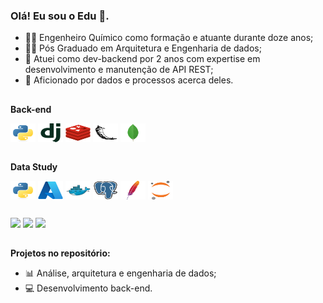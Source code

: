 ### Olá! Eu sou o Edu 🤟.

- 👨‍🎓 Engenheiro Químico como formação e atuante durante doze anos;
- 👨‍🎓 Pós Graduado em Arquitetura e Engenharia de dados;
- 🔭 Atuei como dev-backend por 2 anos com expertise em desenvolvimento e manutenção de API REST;
- 🌱 Aficionado por dados e processos acerca deles.

##
**Back-end**
<div style="display: inline_block">
  <img align="center" alt="Edu-Python" height="30" width="40" src="https://raw.githubusercontent.com/devicons/devicon/master/icons/python/python-original.svg">
  <img align="center" alt="Edu-Dj" height="30" width="40" src="https://raw.githubusercontent.com/devicons/devicon/master/icons/django/django-plain.svg">
  <img align="center" alt="Edu-Rd" height="30" width="40" src="https://github.com/devicons/devicon/blob/master/icons/redis/redis-original.svg">
  <img align="center" alt="Edu-Fk" height="30" width="40" src="https://github.com/devicons/devicon/blob/master/icons/flask/flask-original.svg">
  <img align="center" alt="Edu-MnDb" height="30" width="40" src="https://github.com/devicons/devicon/blob/master/icons/mongodb/mongodb-original.svg">
</div>
<br>

  **Data Study**
<div>
  <img align="center" alt="Edu-Python" height="30" width="40" src="https://raw.githubusercontent.com/devicons/devicon/master/icons/python/python-original.svg">
  <img align="center" alt="Edu-AZ" height="30" width="40" src="https://raw.githubusercontent.com/devicons/devicon/master/icons/azure/azure-original.svg">
  <img align="center" alt="Edu-DK" height="30" width="40" src="https://github.com/devicons/devicon/blob/master/icons/docker/docker-original.svg">
  <img align="center" alt="Edu-PG" height="30" width="40" src="https://github.com/devicons/devicon/blob/master/icons/postgresql/postgresql-original.svg">
  <img align="center" alt="Edu-KFK" height="30" width="40" src="https://github.com/devicons/devicon/blob/master/icons/apache/apache-original.svg">
  <img align="center" alt="Edu-JPT" height="30" width="40" src="https://github.com/devicons/devicon/blob/master/icons/jupyter/jupyter-original.svg">
</div>

##

<div>  
  <a href="https://instagram.com/eduu_frnds" target="_blank"><img src="https://img.shields.io/badge/-Instagram-%23E4405F?style=for-the-badge&logo=instagram&logoColor=white" target="_blank"></a>
  <a href = "mailto:edufernandes.contato@gmail.com"><img src="https://img.shields.io/badge/-Gmail-%23333?style=for-the-badge&logo=gmail&logoColor=white" target="_blank"></a>
  <a href="https://www.linkedin.com/in/eduardo-fernandes-938a91139" target="_blank"><img src="https://img.shields.io/badge/-LinkedIn-%230077B5?style=for-the-badge&logo=linkedin&logoColor=white" target="_blank"></a>
</div>

##

**Projetos no repositório:**
- 📊 Análise, arquitetura e engenharia de dados;
- 💻 Desenvolvimento back-end.

